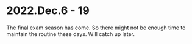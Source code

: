 # 2022.Dec.6 - 19

The final exam season has come.  So there might not be enough time to maintain the routine these days. Will catch up later.&#x20;
